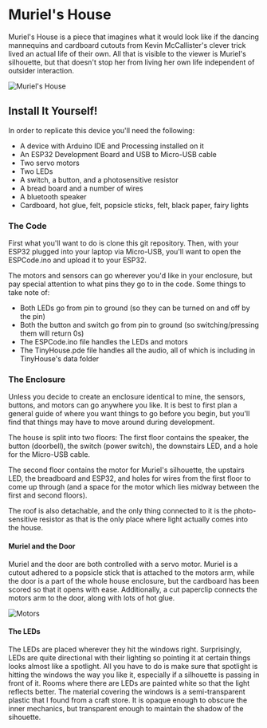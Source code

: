 # Muriel's House

Muriel's House is a piece that imagines what it would look like if the dancing mannequins and cardboard cutouts from Kevin McCallister's clever trick lived an actual life of their own. All that is visible to the viewer is Muriel's silhouette, but that doesn't stop her from living her own life independent of outsider interaction.

![Muriel's House](https://github.com/XRuiz9/TinyHouse/blob/master/promo.png)

## Install It Yourself!

In order to replicate this device you'll need the following:

- A device with Arduino IDE and Processing installed on it
- An ESP32 Development Board and USB to Micro-USB cable
- Two servo motors
- Two LEDs
- A switch, a button, and a photosensitive resistor
- A bread board and a number of wires
- A bluetooth speaker
- Cardboard, hot glue, felt, popsicle sticks, felt, black paper, fairy lights

### The Code

First what you'll want to do is clone this git repository. Then, with your ESP32 plugged into your laptop via Micro-USB, you'll want to open the ESPCode.ino and upload it to your ESP32.

The motors and sensors can go wherever you'd like in your enclosure, but pay special attention to what pins they go to in the code. Some things to take note of:
- Both LEDs go from pin to ground (so they can be turned on and off by the pin)
- Both the button and switch go from pin to ground (so switching/pressing them will return 0s)
- The ESPCode.ino file handles the LEDs and motors
- The TinyHouse.pde file handles all the audio, all of which is including in TinyHouse's data folder

### The Enclosure

Unless you decide to create an enclosure identical to mine, the sensors, buttons, and motors can go anywhere you like. It is best to first plan a general guide of where you want things to go before you begin, but you'll find that things may have to move around during development.

The house is split into two floors:
The first floor contains the speaker, the button (doorbell), the switch (power switch), the downstairs LED, and a hole for the Micro-USB cable.



The second floor contains the motor for Muriel's silhouette, the upstairs LED, the breadboard and ESP32, and holes for wires from the first floor to come up through (and a space for the motor which lies midway between the first and second floors).



The roof is also detachable, and the only thing connected to it is the photo-sensitive resistor as that is the only place where light actually comes into the house.



#### Muriel and the Door
Muriel and the door are both controlled with a servo motor. Muriel is a cutout adhered to a popsicle stick that is attached to the motors arm, while the door is a part of the whole house enclosure, but the cardboard has been scored so that it opens with ease. Additionally, a cut paperclip connects the motors arm to the door, along with lots of hot glue.

![Motors](https://github.com/XRuiz9/TinyHouse/blob/master/motors.png)

#### The LEDs
The LEDs are placed wherever they hit the windows right. Surprisingly, LEDs are quite directional with their lighting so pointing it at certain things looks almost like a spotlight. All you have to do is make sure that spotlight is hitting the windows the way you like it, especially if a silhouette is passing in front of it. Rooms where there are LEDs are painted white so that the light reflects better. The material covering the windows is a semi-transparent plastic that I found from a craft store. It is opaque enough to obscure the inner mechanics, but transparent enough to maintain the shadow of the sihouette.


